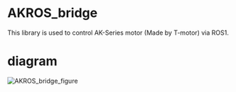 # AKROS_bridge  
This library is used to control AK-Series motor (Made by T-motor) via ROS1.  

# diagram  
![AKROS_bridge_figure](https://user-images.githubusercontent.com/40104484/93339997-399afd00-f867-11ea-9cf1-8438527b8736.jpg)  
